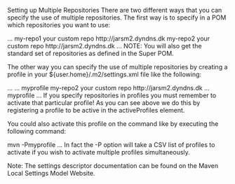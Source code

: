 Setting up Multiple Repositories
There are two different ways that you can specify the use of multiple repositories. The first way is to specify in a POM which repositories you want to use:

<project>
...
  <repositories>
    <repository>
      <id>my-repo1</id>
      <name>your custom repo</name>
      <url>http://jarsm2.dyndns.dk</url>
    </repository>
    <repository>
      <id>my-repo2</id>
      <name>your custom repo</name>
      <url>http://jarsm2.dyndns.dk</url>
    </repository>
  </repositories>
...
</project>
NOTE: You will also get the standard set of repositories as defined in the Super POM.

The other way you can specify the use of multiple repositories by creating a profile in your ${user.home}/.m2/settings.xml file like the following:

<settings>
 ...
 <profiles>
   ...
   <profile>
     <id>myprofile</id>
     <repositories>
       <repository>
         <id>my-repo2</id>
         <name>your custom repo</name>
         <url>http://jarsm2.dyndns.dk</url>
       </repository>
     </repositories>
   </profile>
   ...
 </profiles>
 
 <activeProfiles>
   <activeProfile>myprofile</activeProfile>
 </activeProfiles>
 ...
</settings>
If you specify repositories in profiles you must remember to activate that particular profile! As you can see above we do this by registering a profile to be active in the activeProfiles element.

You could also activate this profile on the command like by executing the following command:

mvn -Pmyprofile ...
In fact the -P option will take a CSV list of profiles to activate if you wish to activate multiple profiles simultaneously.

Note: The settings descriptor documentation can be found on the Maven Local Settings Model Website.